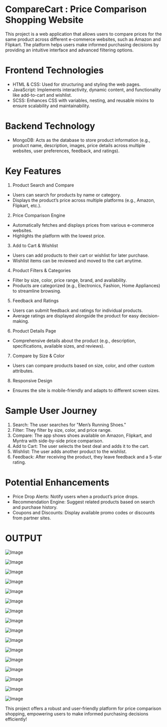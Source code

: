 # CompareCart : Price Comparison Shopping Website
This project is a web application that allows users to compare prices for the same product across different e-commerce websites, such as Amazon and Flipkart. The platform helps users make informed purchasing decisions by providing an intuitive interface and advanced filtering options.



# Frontend Technologies
- HTML & CSS: Used for structuring and styling the web pages.
- JavaScript: Implements interactivity, dynamic content, and functionality like add-to-cart and wishlist.
- SCSS: Enhances CSS with variables, nesting, and reusable mixins to ensure scalability and maintainability.



# Backend Technology
- MongoDB: Acts as the database to store product information (e.g., product name, description, images, price details across multiple websites, user preferences, feedback, and ratings).



# Key Features

1. Product Search and Compare
- Users can search for products by name or category.
- Displays the product’s price across multiple platforms (e.g., Amazon, Flipkart, etc.).
  
2. Price Comparison Engine
- Automatically fetches and displays prices from various e-commerce websites.
- Highlights the platform with the lowest price.
  
3. Add to Cart & Wishlist
- Users can add products to their cart or wishlist for later purchase.
- Wishlist items can be reviewed and moved to the cart anytime.

4. Product Filters & Categories
- Filter by size, color, price range, brand, and availability.
- Products are categorized (e.g., Electronics, Fashion, Home Appliances) to streamline browsing.

5. Feedback and Ratings
- Users can submit feedback and ratings for individual products.
- Average ratings are displayed alongside the product for easy decision-making.

6. Product Details Page
- Comprehensive details about the product (e.g., description, specifications, available sizes, and reviews).

7. Compare by Size & Color
- Users can compare products based on size, color, and other custom attributes.

8. Responsive Design
- Ensures the site is mobile-friendly and adapts to different screen sizes.



# Sample User Journey
1. Search: The user searches for "Men’s Running Shoes."
2. Filter: They filter by size, color, and price range.
3. Compare: The app shows shoes available on Amazon, Flipkart, and Myntra with side-by-side price comparison.
4. Add to Cart: The user selects the best deal and adds it to the cart.
5. Wishlist: The user adds another product to the wishlist.
6. Feedback: After receiving the product, they leave feedback and a 5-star rating.



# Potential Enhancements
- Price Drop Alerts: Notify users when a product’s price drops.
- Recommendation Engine: Suggest related products based on search and purchase history.
- Coupons and Discounts: Display available promo codes or discounts from partner sites.



# OUTPUT

![Image](https://github.com/user-attachments/assets/938b0f83-2fb0-44e2-b1d6-9215445243d8)

![Image](https://github.com/user-attachments/assets/606473f7-b3e7-422d-b04d-9d52c00bea5c)

![Image](https://github.com/user-attachments/assets/ae9e8a62-7479-4554-8fe7-f871986eb7a5)

![Image](https://github.com/user-attachments/assets/4040b0ab-5f7d-4ad8-80ed-6608862a0c5c)

![Image](https://github.com/user-attachments/assets/4315b425-d194-4877-b964-88e3611e4cae)

![Image](https://github.com/user-attachments/assets/82c3e36f-fede-4d08-b97e-b92d7c6025c6)

![Image](https://github.com/user-attachments/assets/26a0bbce-b78e-44a9-8ddc-804e9256e37c)

![Image](https://github.com/user-attachments/assets/3be37e17-94b5-4cf8-a810-370dfa94f52e)

![Image](https://github.com/user-attachments/assets/81567389-b2ea-463d-9793-7060c468b5d6)

![Image](https://github.com/user-attachments/assets/5a4e3078-4493-4626-a4d7-183cbcbd2252)

![Image](https://github.com/user-attachments/assets/130d2e28-b3a7-4ed2-adf4-13fb6e4356d6)

![Image](https://github.com/user-attachments/assets/4d42db18-96f8-462e-a73c-822c2c247760)

![Image](https://github.com/user-attachments/assets/31740dc0-652f-4da7-9c49-f5b196461a20)

![Image](https://github.com/user-attachments/assets/b2a9eebb-56dc-465b-8a5d-14557e2817f0)

![Image](https://github.com/user-attachments/assets/a05c8581-6dd8-48ac-ada3-b6af6815695c)

![Image](https://github.com/user-attachments/assets/7b7a25b3-f75f-442b-b206-d5fd45c8a78f)



This project offers a robust and user-friendly platform for price comparison shopping, empowering users to make informed purchasing decisions efficiently!







